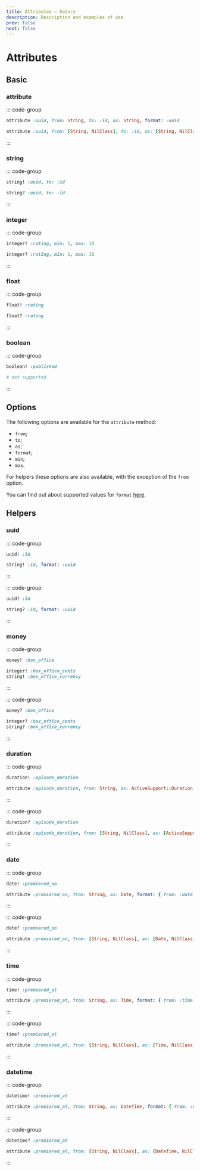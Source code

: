```yaml
---
title: Attributes — Datory
description: Description and examples of use
prev: false
next: false
---
```


# Attributes

## Basic

### attribute

::: code-group

```ruby [Required]
attribute :uuid, from: String, to: :id, as: String, format: :uuid
```

```ruby [Optional]
attribute :uuid, from: [String, NilClass], to: :id, as: [String, NilClass], format: :uuid, required: false
```

:::

### string

::: code-group

```ruby [Required]
string! :uuid, to: :id
```

```ruby [Optional]
string? :uuid, to: :id
```

:::

### integer

::: code-group

```ruby [Required]
integer! :rating, min: 1, max: 10
```

```ruby [Optional]
integer? :rating, min: 1, max: 10
```

:::

### float

::: code-group

```ruby [Required]
float! :rating
```

```ruby [Optional]
float? :rating
```

:::

### boolean

::: code-group

```ruby [Required]
boolean! :published
```

```ruby [Optional]
# not supported
```

:::

## Options

The following options are available for the `attribute` method:

- `from`;
- `to`;
- `as`;
- `format`;
- `min`;
- `max`.

For helpers these options are also available, with the exception of the `from` option.

You can find out about supported values for `format` [here](../../../guide/options/dynamic.md#option-format).

## Helpers

### uuid

::: code-group

```ruby [Example]
uuid! :id
```

```ruby [Equivalent]
string! :id, format: :uuid
```

:::

::: code-group

```ruby [Example]
uuid? :id
```

```ruby [Equivalent]
string? :id, format: :uuid
```

:::

### money

::: code-group

```ruby [Example]
money! :box_office
```

```ruby [Equivalent]
integer! :box_office_cents
string! :box_office_currency
```

:::

::: code-group

```ruby [Example]
money? :box_office
```

```ruby [Equivalent]
integer? :box_office_cents
string? :box_office_currency
```

:::

### duration

::: code-group

```ruby [Example]
duration! :episode_duration
```

```ruby [Equivalent]
attribute :episode_duration, from: String, as: ActiveSupport::Duration, format: { from: :duration }
```

:::

::: code-group

```ruby [Example]
duration? :episode_duration
```

```ruby [Equivalent]
attribute :episode_duration, from: [String, NilClass], as: [ActiveSupport::Duration, NilClass], format: { from: :duration }, required: false
```

:::

### date

::: code-group

```ruby [Example]
date! :premiered_on
```

```ruby [Equivalent]
attribute :premiered_on, from: String, as: Date, format: { from: :date }
```

:::

::: code-group

```ruby [Example]
date? :premiered_on
```

```ruby [Equivalent]
attribute :premiered_on, from: [String, NilClass], as: [Date, NilClass], format: { from: :date }, required: false
```

:::

### time

::: code-group

```ruby [Example]
time! :premiered_at
```

```ruby [Equivalent]
attribute :premiered_at, from: String, as: Time, format: { from: :time }
```

:::

::: code-group

```ruby [Example]
time? :premiered_at
```

```ruby [Equivalent]
attribute :premiered_at, from: [String, NilClass], as: [Time, NilClass], format: { from: :time }, required: false
```

:::

### datetime

::: code-group

```ruby [Example]
datetime! :premiered_at
```

```ruby [Equivalent]
attribute :premiered_at, from: String, as: DateTime, format: { from: :datetime }
```

:::

::: code-group

```ruby [Example]
datetime? :premiered_at
```

```ruby [Equivalent]
attribute :premiered_at, from: [String, NilClass], as: [DateTime, NilClass], format: { from: :datetime }, required: false
```

:::
